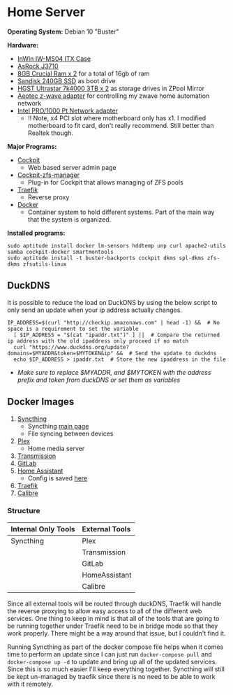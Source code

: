 # Home Server

**Operating System:** Debian 10 "Buster"

**Hardware:**

- [InWin IW-MS04 ITX Case](https://www.amazon.com/gp/product/B0167NCADS)
- [AsRock J3710](https://www.amazon.com/gp/product/B01E97ZTPA)
- [8GB Crucial Ram x 2](https://www.amazon.com/gp/product/B006YG8X9Y) for a total of 16gb of ram
- [Sandisk 240GB SSD](https://www.amazon.com/gp/product/B01F9G43WU) as boot drive
- [HGST Ultrastar 7k4000 3TB x 2](https://www.amazon.com/gp/product/B01LYVD7ME) as storage drives in ZPool Mirror
- [Aeotec z-wave adapter](https://www.amazon.com/gp/product/B00X0AWA6E) for controlling my zwave home automation network
- [Intel PRO/1000 Pt Network adapter](https://www.amazon.com/gp/product/B000BMZHX2/)
  - !! Note, x4 PCI slot where motherboard only has x1.  I modified motherboard to fit card, don't really recommend. 
    Still better than Realtek though.  


**Major Programs:**

* [Cockpit](https://github.com/cockpit-project/cockpit)
    * Web based server admin page
* [Cockpit-zfs-manager](https://github.com/optimans/cockpit-zfs-manager)
    * Plug-in for Cockpit that allows managing of ZFS pools
* [Traefik](https://github.com/containous/traefik)
    * Reverse proxy
* [Docker](https://www.docker.com/)
    * Container system to hold different systems.  Part of the main way that the system is organized.  
    

**Installed programs:**

    sudo aptitude install docker lm-sensors hddtemp unp curl apache2-utils samba cockpit-docker smartmontools
    sudo aptitude install -t buster-backports cockpit dkms spl-dkms zfs-dkms zfsutils-linux
    
    
## DuckDNS

It is possible to reduce the load on DuckDNS by using the below script to only send an update when your ip address
 actually changes.  

    IP_ADDRESS=$(curl "http://checkip.amazonaws.com" | head -1) &&  # No space is a requirement to set the variable
      [ $IP_ADDRESS = "$(cat "ipaddr.txt")" ] ||  # Compare the returned ip address with the old ipaddress only proceed if no match  
      curl "https://www.duckdns.org/update?domains=$MYADDR&token=$MYTOKEN&ip" &&  # Send the update to duckdns  
      echo $IP_ADDRESS > ipaddr.txt  # Store the new ipaddress in the file  

- _Make sure to replace $MYADDR, and $MYTOKEN with the address prefix and token from duckDNS or set them as variables_

## Docker Images

1. [Syncthing](https://github.com/linuxserver/docker-syncthing)
    * Syncthing [main page](https://syncthing.net/)
    * File syncing between devices
2. [Plex](https://github.com/plexinc/pms-docker)
    * Home media server
3. [Transmission](https://github.com/linuxserver/docker-transmission)
4. [GitLab](https://docs.gitlab.com/omnibus/docker/)
5. [Home Assistant](https://www.home-assistant.io/docs/installation/docker/)
    * Config is saved [here](https://github.com/Otto-G/HomeAutomation/blob/master/configuration.yaml)
6. [Traefik](https://docs.traefik.io/getting-started/install-traefik/#use-the-official-docker-image)
7. [Calibre](https://github.com/linuxserver/docker-calibre-web)

### Structure 

| Internal Only Tools | External Tools       | 
| :---                | :---                 |
| Syncthing           | Plex                 |
|                     | Transmission         |
|                     | GitLab               |
|                     | HomeAssistant        |
|                     | Calibre              |

Since all external tools will be routed through duckDNS, 
Traefik will handle the reverse proxying to allow easy access to 
all of the different web services.  One thing to keep in mind is that 
all of the tools that are going to be running together under Traefik 
need to be in bridge mode so that they work properly.  There might be 
a way around that issue, but I couldn't find it.  

Running Syncthing as part of the docker compose file helps when it comes
time to perform an update since I can just run `docker-compose pull` and
`docker-compose up -d` to update and bring up all of the updated services.  
Since this is so much easier I'll keep everything together.  Syncthing 
will still be kept un-managed by traefik since there is no need to be able 
to work with it remotely.  